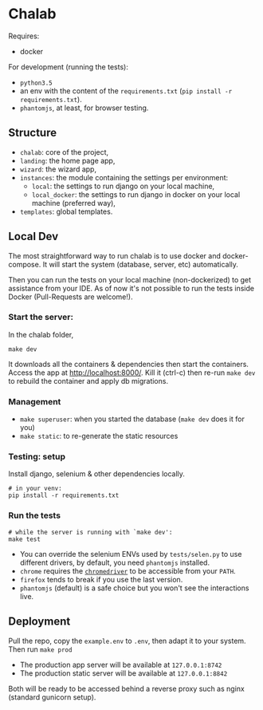 Chalab
======

Requires:
- docker

For development (running the tests):

- `python3.5`
- an env with the content of the `requirements.txt` (`pip install -r requirements.txt`).
- `phantomjs`, at least, for browser testing.


Structure
---------

- `chalab`: core of the project,
- `landing`: the home page app,
- `wizard`: the wizard app,
- `instances`: the module containing the settings per environment:
    - `local`: the settings to run django on your local machine,
    - `local_docker`: the settings to run django in docker on your local machine (preferred way),
- `templates`: global templates.
    

Local Dev
---------

The most straightforward way to run chalab is to use docker and docker-compose. It will
start the system (database, server, etc) automatically.

Then you can run the tests on your local machine (non-dockerized) to get assistance from your IDE.
As of now it's not possible to run the tests inside Docker (Pull-Requests are welcome!).


### Start the server:

In the chalab folder,

`make dev` 

It downloads all the containers & dependencies then start the containers.
Access the app at [http://localhost:8000/](http://localhost:8000/).
Kill it (ctrl-c) then re-run `make dev` to rebuild the container and apply db migrations.

### Management

- `make superuser`: when you started the database (`make dev` does it for you)
- `make static`: to re-generate the static resources


### Testing: setup

Install django, selenium & other dependencies locally.

```
# in your venv:
pip install -r requirements.txt
```


### Run the tests

```
# while the server is running with `make dev':
make test
```

- You can override the selenium ENVs used by `tests/selen.py` to use different drivers,
  by default, you need `phantomjs` installed.
- `chrome` requires the [`chromedriver`](https://sites.google.com/a/chromium.org/chromedriver/)
  to be accessible from your `PATH`.
- `firefox` tends to break if you use the last version.
- `phantomjs` (default) is a safe choice but you won't see the interactions live.


Deployment
----------

Pull the repo, copy the `example.env` to `.env`, then adapt it to your system.
Then run `make prod`

- The production app server will be available at `127.0.0.1:8742`
- The production static server will be available at `127.0.0.1:8842`

Both will be ready to be accessed behind a reverse proxy such as nginx (standard gunicorn setup).
